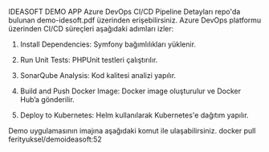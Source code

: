 IDEASOFT DEMO APP
Azure DevOps CI/CD Pipeline
Detayları repo'da bulunan demo-idesoft.pdf üzerinden erişebilirsiniz.
Azure DevOps platformu üzerinden CI/CD süreçleri aşağıdaki adımları izler:

1.	Install Dependencies: Symfony bağımlılıkları yüklenir.

2.	Run Unit Tests: PHPUnit testleri çalıştırılır.

3.	SonarQube Analysis: Kod kalitesi analizi yapılır.

4.	Build and Push Docker Image: Docker image oluşturulur ve Docker Hub’a gönderilir.

5.	Deploy to Kubernetes: Helm kullanılarak Kubernetes'e dağıtım yapılır.

Demo uygulamasının imajına aşağıdaki komut ile ulaşabilirsiniz.
docker pull ferityuksel/demoideasoft:52
